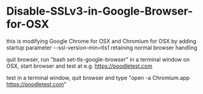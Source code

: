 Disable-SSLv3-in-Google-Browser-for-OSX
=======================================
this is modifying Google Chrome for OSX and Chromium for OSX by adding startup parameter --ssl-version-min=tls1 retaining normal browser handling

quit browser, run "bash set-tls-google-browser" in a terminal window on OSX, start browser and test at e.g. https://poodletest.com

test in a terminal window, quit browser and type "open -a Chromium.app https://poodletest.com"

